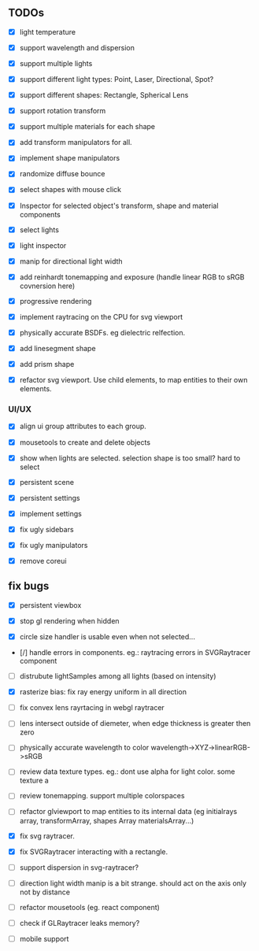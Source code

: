 ## TODOs
- [x] light temperature
- [x] support wavelength and dispersion

- [x] support multiple lights
- [x] support different light types: Point, Laser, Directional, Spot?
- [x] support different shapes: Rectangle, Spherical Lens
- [x] support rotation transform
- [x] support multiple materials for each shape
- [x] add transform manipulators for all.
- [x] implement shape manipulators
- [x] randomize diffuse bounce

- [x] select shapes with mouse click
- [x] Inspector for selected object's transform, shape and material components
- [x] select lights
- [x] light inspector
- [x] manip for directional light width
- [x] add reinhardt tonemapping and exposure (handle linear RGB to sRGB covnersion here)
- [x] progressive rendering
- [x] implement raytracing on the CPU for svg viewport
- [x] physically accurate BSDFs. eg dielectric relfection.
- [x] add linesegment shape
- [x] add prism shape
- [x] refactor svg viewport. Use child elements, to map entities to their own elements.


### UI/UX
- [x] align ui group attributes to each group.
- [x] mousetools to create and delete objects
- [x] show when lights are selected. selection shape is too small? hard to select
- [x] persistent scene
- [x] persistent settings
- [x] implement settings
- [x] fix ugly sidebars
- [x] fix ugly manipulators
- [x] remove coreui


## fix bugs
- [x] persistent viewbox
- [x] stop gl rendering when hidden
- [x] circle size handler is usable even when not selected...


- [/] handle errors in components. eg.: raytracing errors in SVGRaytracer component
- [ ] distrubute lightSamples among all lights (based on intensity)

- [x] rasterize bias: fix ray energy uniform in all direction
- [ ] fix convex lens rayrtacing in webgl raytracer
- [ ] lens intersect outside of diemeter, when edge thickness is greater then zero
- [ ] physically accurate wavelength to color wavelength->XYZ->linearRGB->sRGB

- [ ] review data texture types. eg.: dont use alpha for light color. some texture a

- [ ] review tonemapping. support multiple colorspaces
- [ ] refactor glviewport to map entities to its internal data (eg initialrays array, transformArray, shapes Array materialsArray...)

- [x] fix svg raytracer.
- [x] fix SVGRaytracer interacting with a rectangle.
- [ ] support dispersion in svg-raytracer?

- [ ] direction light width manip is a bit strange. should act on the axis only not by distance
- [ ] refactor mousetools (eg. react component)

- [ ] check if GLRaytracer leaks memory?

- [ ] mobile support